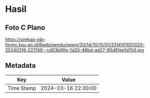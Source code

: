 # Hasil

## Foto C Plano

https://sirekap-obj-formc.kpu.go.id/6eeb/pemilu/ppwp/33/14/10/10/01/3314101001020-20240316-221748--cd03b90e-1d20-46bd-ad27-95d81ee1d7b5.jpg


## Metadata

| Key        | Value               |
| ---------- | ------------------- |
| Time Stamp | 2024-03-16 22:30:00 |



